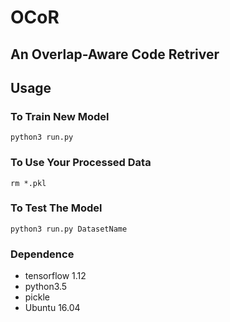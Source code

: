 # OCoR
## An Overlap-Aware Code Retriver
## Usage
### To Train New Model
```
python3 run.py 
```
### To Use Your Processed Data
```
rm *.pkl
```
### To Test The Model
```
python3 run.py DatasetName
```
### Dependence

* tensorflow 1.12
* python3.5
* pickle
* Ubuntu 16.04
